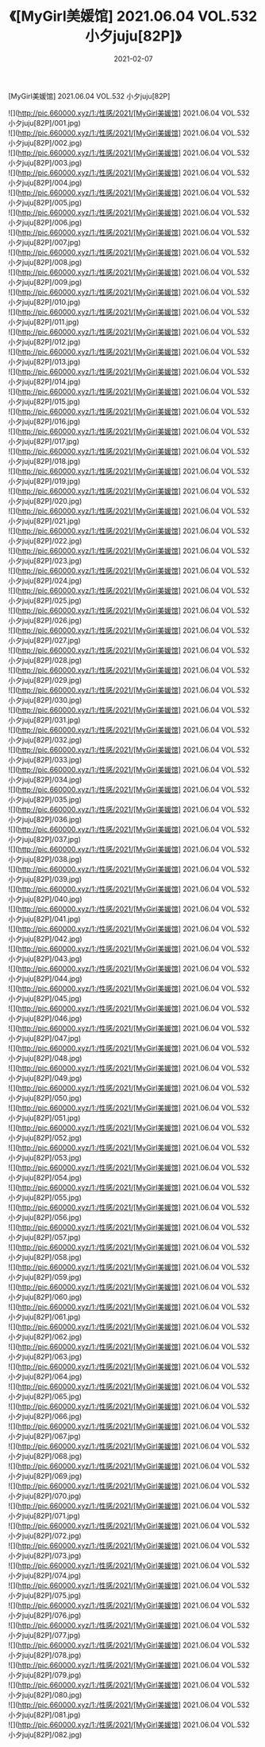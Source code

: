 ﻿---
layout: post
title:  《[MyGirl美媛馆] 2021.06.04 VOL.532 小夕juju[82P]》
date:   2021-02-07
img: http://pic.660000.xyz/1:/性感/2021/[MyGirl美媛馆] 2021.06.04 VOL.532 小夕juju[82P]/000.jpg
categories: [美女, 清纯, 唯美]
---

[MyGirl美媛馆] 2021.06.04 VOL.532 小夕juju[82P]

  ![](http://pic.660000.xyz/1:/性感/2021/[MyGirl美媛馆] 2021.06.04 VOL.532 小夕juju[82P]/001.jpg) <br> ![](http://pic.660000.xyz/1:/性感/2021/[MyGirl美媛馆] 2021.06.04 VOL.532 小夕juju[82P]/002.jpg) <br> ![](http://pic.660000.xyz/1:/性感/2021/[MyGirl美媛馆] 2021.06.04 VOL.532 小夕juju[82P]/003.jpg) <br> ![](http://pic.660000.xyz/1:/性感/2021/[MyGirl美媛馆] 2021.06.04 VOL.532 小夕juju[82P]/004.jpg) <br> ![](http://pic.660000.xyz/1:/性感/2021/[MyGirl美媛馆] 2021.06.04 VOL.532 小夕juju[82P]/005.jpg) <br> ![](http://pic.660000.xyz/1:/性感/2021/[MyGirl美媛馆] 2021.06.04 VOL.532 小夕juju[82P]/006.jpg) <br> ![](http://pic.660000.xyz/1:/性感/2021/[MyGirl美媛馆] 2021.06.04 VOL.532 小夕juju[82P]/007.jpg) <br> ![](http://pic.660000.xyz/1:/性感/2021/[MyGirl美媛馆] 2021.06.04 VOL.532 小夕juju[82P]/008.jpg) <br> ![](http://pic.660000.xyz/1:/性感/2021/[MyGirl美媛馆] 2021.06.04 VOL.532 小夕juju[82P]/009.jpg) <br> ![](http://pic.660000.xyz/1:/性感/2021/[MyGirl美媛馆] 2021.06.04 VOL.532 小夕juju[82P]/010.jpg) <br> ![](http://pic.660000.xyz/1:/性感/2021/[MyGirl美媛馆] 2021.06.04 VOL.532 小夕juju[82P]/011.jpg) <br> ![](http://pic.660000.xyz/1:/性感/2021/[MyGirl美媛馆] 2021.06.04 VOL.532 小夕juju[82P]/012.jpg) <br> ![](http://pic.660000.xyz/1:/性感/2021/[MyGirl美媛馆] 2021.06.04 VOL.532 小夕juju[82P]/013.jpg) <br> ![](http://pic.660000.xyz/1:/性感/2021/[MyGirl美媛馆] 2021.06.04 VOL.532 小夕juju[82P]/014.jpg) <br> ![](http://pic.660000.xyz/1:/性感/2021/[MyGirl美媛馆] 2021.06.04 VOL.532 小夕juju[82P]/015.jpg) <br> ![](http://pic.660000.xyz/1:/性感/2021/[MyGirl美媛馆] 2021.06.04 VOL.532 小夕juju[82P]/016.jpg) <br> ![](http://pic.660000.xyz/1:/性感/2021/[MyGirl美媛馆] 2021.06.04 VOL.532 小夕juju[82P]/017.jpg) <br> ![](http://pic.660000.xyz/1:/性感/2021/[MyGirl美媛馆] 2021.06.04 VOL.532 小夕juju[82P]/018.jpg) <br> ![](http://pic.660000.xyz/1:/性感/2021/[MyGirl美媛馆] 2021.06.04 VOL.532 小夕juju[82P]/019.jpg) <br> ![](http://pic.660000.xyz/1:/性感/2021/[MyGirl美媛馆] 2021.06.04 VOL.532 小夕juju[82P]/020.jpg) <br> ![](http://pic.660000.xyz/1:/性感/2021/[MyGirl美媛馆] 2021.06.04 VOL.532 小夕juju[82P]/021.jpg) <br> ![](http://pic.660000.xyz/1:/性感/2021/[MyGirl美媛馆] 2021.06.04 VOL.532 小夕juju[82P]/022.jpg) <br> ![](http://pic.660000.xyz/1:/性感/2021/[MyGirl美媛馆] 2021.06.04 VOL.532 小夕juju[82P]/023.jpg) <br> ![](http://pic.660000.xyz/1:/性感/2021/[MyGirl美媛馆] 2021.06.04 VOL.532 小夕juju[82P]/024.jpg) <br> ![](http://pic.660000.xyz/1:/性感/2021/[MyGirl美媛馆] 2021.06.04 VOL.532 小夕juju[82P]/025.jpg) <br> ![](http://pic.660000.xyz/1:/性感/2021/[MyGirl美媛馆] 2021.06.04 VOL.532 小夕juju[82P]/026.jpg) <br> ![](http://pic.660000.xyz/1:/性感/2021/[MyGirl美媛馆] 2021.06.04 VOL.532 小夕juju[82P]/027.jpg) <br> ![](http://pic.660000.xyz/1:/性感/2021/[MyGirl美媛馆] 2021.06.04 VOL.532 小夕juju[82P]/028.jpg) <br> ![](http://pic.660000.xyz/1:/性感/2021/[MyGirl美媛馆] 2021.06.04 VOL.532 小夕juju[82P]/029.jpg) <br> ![](http://pic.660000.xyz/1:/性感/2021/[MyGirl美媛馆] 2021.06.04 VOL.532 小夕juju[82P]/030.jpg) <br> ![](http://pic.660000.xyz/1:/性感/2021/[MyGirl美媛馆] 2021.06.04 VOL.532 小夕juju[82P]/031.jpg) <br> ![](http://pic.660000.xyz/1:/性感/2021/[MyGirl美媛馆] 2021.06.04 VOL.532 小夕juju[82P]/032.jpg) <br> ![](http://pic.660000.xyz/1:/性感/2021/[MyGirl美媛馆] 2021.06.04 VOL.532 小夕juju[82P]/033.jpg) <br> ![](http://pic.660000.xyz/1:/性感/2021/[MyGirl美媛馆] 2021.06.04 VOL.532 小夕juju[82P]/034.jpg) <br> ![](http://pic.660000.xyz/1:/性感/2021/[MyGirl美媛馆] 2021.06.04 VOL.532 小夕juju[82P]/035.jpg) <br> ![](http://pic.660000.xyz/1:/性感/2021/[MyGirl美媛馆] 2021.06.04 VOL.532 小夕juju[82P]/036.jpg) <br> ![](http://pic.660000.xyz/1:/性感/2021/[MyGirl美媛馆] 2021.06.04 VOL.532 小夕juju[82P]/037.jpg) <br> ![](http://pic.660000.xyz/1:/性感/2021/[MyGirl美媛馆] 2021.06.04 VOL.532 小夕juju[82P]/038.jpg) <br> ![](http://pic.660000.xyz/1:/性感/2021/[MyGirl美媛馆] 2021.06.04 VOL.532 小夕juju[82P]/039.jpg) <br> ![](http://pic.660000.xyz/1:/性感/2021/[MyGirl美媛馆] 2021.06.04 VOL.532 小夕juju[82P]/040.jpg) <br> ![](http://pic.660000.xyz/1:/性感/2021/[MyGirl美媛馆] 2021.06.04 VOL.532 小夕juju[82P]/041.jpg) <br> ![](http://pic.660000.xyz/1:/性感/2021/[MyGirl美媛馆] 2021.06.04 VOL.532 小夕juju[82P]/042.jpg) <br> ![](http://pic.660000.xyz/1:/性感/2021/[MyGirl美媛馆] 2021.06.04 VOL.532 小夕juju[82P]/043.jpg) <br> ![](http://pic.660000.xyz/1:/性感/2021/[MyGirl美媛馆] 2021.06.04 VOL.532 小夕juju[82P]/044.jpg) <br> ![](http://pic.660000.xyz/1:/性感/2021/[MyGirl美媛馆] 2021.06.04 VOL.532 小夕juju[82P]/045.jpg) <br> ![](http://pic.660000.xyz/1:/性感/2021/[MyGirl美媛馆] 2021.06.04 VOL.532 小夕juju[82P]/046.jpg) <br> ![](http://pic.660000.xyz/1:/性感/2021/[MyGirl美媛馆] 2021.06.04 VOL.532 小夕juju[82P]/047.jpg) <br> ![](http://pic.660000.xyz/1:/性感/2021/[MyGirl美媛馆] 2021.06.04 VOL.532 小夕juju[82P]/048.jpg) <br> ![](http://pic.660000.xyz/1:/性感/2021/[MyGirl美媛馆] 2021.06.04 VOL.532 小夕juju[82P]/049.jpg) <br> ![](http://pic.660000.xyz/1:/性感/2021/[MyGirl美媛馆] 2021.06.04 VOL.532 小夕juju[82P]/050.jpg) <br> ![](http://pic.660000.xyz/1:/性感/2021/[MyGirl美媛馆] 2021.06.04 VOL.532 小夕juju[82P]/051.jpg) <br> ![](http://pic.660000.xyz/1:/性感/2021/[MyGirl美媛馆] 2021.06.04 VOL.532 小夕juju[82P]/052.jpg) <br> ![](http://pic.660000.xyz/1:/性感/2021/[MyGirl美媛馆] 2021.06.04 VOL.532 小夕juju[82P]/053.jpg) <br> ![](http://pic.660000.xyz/1:/性感/2021/[MyGirl美媛馆] 2021.06.04 VOL.532 小夕juju[82P]/054.jpg) <br> ![](http://pic.660000.xyz/1:/性感/2021/[MyGirl美媛馆] 2021.06.04 VOL.532 小夕juju[82P]/055.jpg) <br> ![](http://pic.660000.xyz/1:/性感/2021/[MyGirl美媛馆] 2021.06.04 VOL.532 小夕juju[82P]/056.jpg) <br> ![](http://pic.660000.xyz/1:/性感/2021/[MyGirl美媛馆] 2021.06.04 VOL.532 小夕juju[82P]/057.jpg) <br> ![](http://pic.660000.xyz/1:/性感/2021/[MyGirl美媛馆] 2021.06.04 VOL.532 小夕juju[82P]/058.jpg) <br> ![](http://pic.660000.xyz/1:/性感/2021/[MyGirl美媛馆] 2021.06.04 VOL.532 小夕juju[82P]/059.jpg) <br> ![](http://pic.660000.xyz/1:/性感/2021/[MyGirl美媛馆] 2021.06.04 VOL.532 小夕juju[82P]/060.jpg) <br> ![](http://pic.660000.xyz/1:/性感/2021/[MyGirl美媛馆] 2021.06.04 VOL.532 小夕juju[82P]/061.jpg) <br> ![](http://pic.660000.xyz/1:/性感/2021/[MyGirl美媛馆] 2021.06.04 VOL.532 小夕juju[82P]/062.jpg) <br> ![](http://pic.660000.xyz/1:/性感/2021/[MyGirl美媛馆] 2021.06.04 VOL.532 小夕juju[82P]/063.jpg) <br> ![](http://pic.660000.xyz/1:/性感/2021/[MyGirl美媛馆] 2021.06.04 VOL.532 小夕juju[82P]/064.jpg) <br> ![](http://pic.660000.xyz/1:/性感/2021/[MyGirl美媛馆] 2021.06.04 VOL.532 小夕juju[82P]/065.jpg) <br> ![](http://pic.660000.xyz/1:/性感/2021/[MyGirl美媛馆] 2021.06.04 VOL.532 小夕juju[82P]/066.jpg) <br> ![](http://pic.660000.xyz/1:/性感/2021/[MyGirl美媛馆] 2021.06.04 VOL.532 小夕juju[82P]/067.jpg) <br> ![](http://pic.660000.xyz/1:/性感/2021/[MyGirl美媛馆] 2021.06.04 VOL.532 小夕juju[82P]/068.jpg) <br> ![](http://pic.660000.xyz/1:/性感/2021/[MyGirl美媛馆] 2021.06.04 VOL.532 小夕juju[82P]/069.jpg) <br> ![](http://pic.660000.xyz/1:/性感/2021/[MyGirl美媛馆] 2021.06.04 VOL.532 小夕juju[82P]/070.jpg) <br> ![](http://pic.660000.xyz/1:/性感/2021/[MyGirl美媛馆] 2021.06.04 VOL.532 小夕juju[82P]/071.jpg) <br> ![](http://pic.660000.xyz/1:/性感/2021/[MyGirl美媛馆] 2021.06.04 VOL.532 小夕juju[82P]/072.jpg) <br> ![](http://pic.660000.xyz/1:/性感/2021/[MyGirl美媛馆] 2021.06.04 VOL.532 小夕juju[82P]/073.jpg) <br> ![](http://pic.660000.xyz/1:/性感/2021/[MyGirl美媛馆] 2021.06.04 VOL.532 小夕juju[82P]/074.jpg) <br> ![](http://pic.660000.xyz/1:/性感/2021/[MyGirl美媛馆] 2021.06.04 VOL.532 小夕juju[82P]/075.jpg) <br> ![](http://pic.660000.xyz/1:/性感/2021/[MyGirl美媛馆] 2021.06.04 VOL.532 小夕juju[82P]/076.jpg) <br> ![](http://pic.660000.xyz/1:/性感/2021/[MyGirl美媛馆] 2021.06.04 VOL.532 小夕juju[82P]/077.jpg) <br> ![](http://pic.660000.xyz/1:/性感/2021/[MyGirl美媛馆] 2021.06.04 VOL.532 小夕juju[82P]/078.jpg) <br> ![](http://pic.660000.xyz/1:/性感/2021/[MyGirl美媛馆] 2021.06.04 VOL.532 小夕juju[82P]/079.jpg) <br> ![](http://pic.660000.xyz/1:/性感/2021/[MyGirl美媛馆] 2021.06.04 VOL.532 小夕juju[82P]/080.jpg) <br> ![](http://pic.660000.xyz/1:/性感/2021/[MyGirl美媛馆] 2021.06.04 VOL.532 小夕juju[82P]/081.jpg) <br> ![](http://pic.660000.xyz/1:/性感/2021/[MyGirl美媛馆] 2021.06.04 VOL.532 小夕juju[82P]/082.jpg) <br>